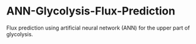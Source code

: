 # ANN-Glycolysis-Flux-Prediction
Flux prediction using artificial neural network (ANN) for the upper part of glycolysis.
